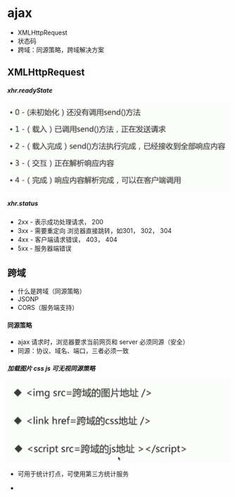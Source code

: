 # ajax

- XMLHttpRequest
- 状态码
- 跨域：同源策略，跨域解决方案

## XMLHttpRequest

##### xhr.readyState

[![image-20210126101453322](https://github.com/tiantingrui/up_2021/raw/main/%E5%89%8D%E7%AB%AF%E9%9D%A2%E8%AF%95%E9%A2%98/javascript/img/image-20210126101453322.png)](https://github.com/tiantingrui/up_2021/blob/main/前端面试题/javascript/img/image-20210126101453322.png)

##### xhr.status

- 2xx - 表示成功处理请求， 200
- 3xx - 需要重定向 浏览器直接跳转，如301， 302， 304
- 4xx - 客户端请求错误， 403， 404
- 5xx - 服务器端错误



## 跨域

- 什么是跨域（同源策略）
- JSONP
- CORS（服务端支持）

#### 同源策略

- ajax 请求时，浏览器要求当前网页和 server 必须同源（安全）
- 同源：协议、域名、端口，三者必须一致

##### 加载图片 css js 可无视同源策略

[![image-20210126102136055](https://github.com/tiantingrui/up_2021/raw/main/%E5%89%8D%E7%AB%AF%E9%9D%A2%E8%AF%95%E9%A2%98/javascript/img/image-20210126102136055.png)](https://github.com/tiantingrui/up_2021/blob/main/前端面试题/javascript/img/image-20210126102136055.png)

- 可用于统计打点，可使用第三方统计服务

- <script> 可使用 CDN ,CDN 一般是外域

- <script> 可实现JSONP

#### 跨域

- 所有的跨域，都必须经过 server 端允许和配合
- 未经 server 端允许就实现跨域，说明浏览器有漏洞，危险信号

#### JSONP

- 访问 [https://www.baidu.com](https://www.baidu.com/) ，服务端一定返回一个 html 文件吗？
- 服务器可以任意动态拼接数据返回
- 所以，<script> 就可以获得跨域的数据，只要服务端愿意返回

```htm;
<script>
        window.callback = functiion (data){
            console.log(data)
        }
</script>
<script src="http://xxx.xxx/api.js" /> 
```



##### jQuery 实现 jsonp

[![image-20210126103041038](https://github.com/tiantingrui/up_2021/raw/main/%E5%89%8D%E7%AB%AF%E9%9D%A2%E8%AF%95%E9%A2%98/javascript/img/image-20210126103041038.png)](https://github.com/tiantingrui/up_2021/blob/main/前端面试题/javascript/img/image-20210126103041038.png)

#### CORS - 服务器设置 http header

```js
// 允许跨域, 不建议直接写 *
res.setHeader("Access-Control-Allow-Origin", "*"); 
res.setHeader("Access-Control-Allow-Headers", "X-Requested-With");
res.setHeader("Access-Control-Allow-Methods","PUT,POST,GET,DELETE,OPTIONS");

// 允许跨域cookie
res.setHeader("Access-Control-Allow-Credentials","true")
```



### 常见的ajax 库

- $.ajax()
- fetch()
- axios

### topic

- 手写一个ajax

```js
// ajax
const xhr = new XMLHttpRequest()

xhr.open('GET', "/api", true)

xhr.onreadystatechange = function() {
    // 这里的函数异步执行
    if (xhr.readyState === 4) {
        if (xhr.status === 200) {
            alert(xhr.responseText)
        }
    }
}

xhr.send(null)

xhr.open('POST', '/login', true) // true 是否异步

const postData = {
    username: 'terry',
    password: '123'
}

xhr.send(JSON.stringify(postData))
```

- promise 实现

```js
// promise 实现 ajax
function ajax(url) {
    return new Promise((resolve, reject) => {
        const xhr = new XMLHttpRequest()
        xhr.open('GET', url, true)

        xhr.onreadystatechange = function () {
            if (xhr.readyState === 4) {
                if (xhr.status === 200) {
                    resolve(JSON.parse(xhr.responseText))
                } else if (xhr.status = 404) {
                    reject(new Error('404 not found'))
                }
            }
        }
        xhr.send(null)
    })
}
const url = '/data/test.json'
ajax(url)
.then(res => console.log(res))
.catch(e => console.error(e))
```

- 跨域的常用实现方式

  - JSONP

  - CORS（server）
  - 代理

## 